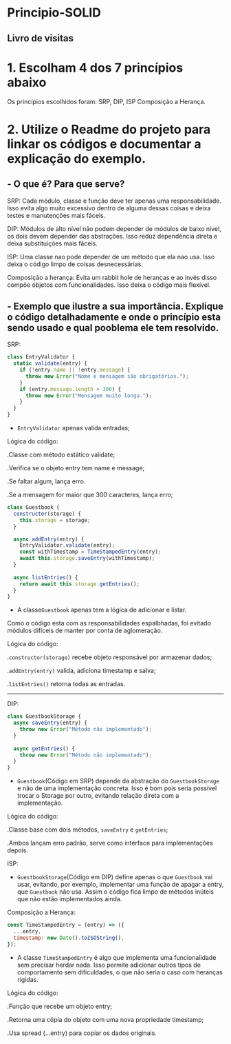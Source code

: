 # Principio-SOLID
## Livro de visitas

# 1. Escolham 4 dos 7 princípios abaixo
Os princípios escolhidos foram: SRP, DIP, ISP Composição a Herança.

# 2. Utilize o Readme do projeto para linkar os códigos e documentar a explicação do exemplo.

## - O que é? Para que serve?
SRP: Cada módulo, classe e função deve ter apenas uma responsabilidade. Isso evita algo muito excessivo dentro de alguma dessas coisas e deixa testes e manutenções mais fáceis.

DIP: Módulos de alto nível não podem depender de módulos de baixo nível, os dois devem depender das abstrações. Isso reduz dependência direta e deixa substituições mais fáceis.

ISP: Uma classe nao pode depender de um método que ela nao usa. Isso deixa o código limpo de coisas desnecessárias.

Composição a herança: Evita um rabbit hole de heranças e ao invés disso compõe objetos com funcionalidades. Isso deixa o código mais flexível.

## - Exemplo que ilustre a sua importância. Explique o código detalhadamente e onde o princípio esta sendo usado e qual pooblema ele tem resolvido.

SRP: 

```javascript
class EntryValidator {
  static validate(entry) {
    if (!entry.name || !entry.message) {
      throw new Error("Nome e mensagem são obrigatórios.");
    }
    if (entry.message.length > 300) {
      throw new Error("Mensagem muito longa.");
    }
  }
}
```
- `EntryValidator` apenas valida entradas;
  
Lógica do código:

.Classe com método estático validate;

.Verifica se o objeto entry tem name e message;

.Se faltar algum, lança erro.

.Se a mensagem for maior que 300 caracteres, lança erro;

```javascript
class Guestbook {
  constructor(storage) {
    this.storage = storage;
  }

  async addEntry(entry) {
    EntryValidator.validate(entry);
    const withTimestamp = TimeStampedEntry(entry);
    await this.storage.saveEntry(withTimestamp);
  }
  
  async listEntries() {
    return await this.storage.getEntries();
  }
}
```
- A classe`Guestbook` apenas tem a lógica de adicionar e listar.

Como o código esta com as responsabilidades espalbhadas, foi evitado módulos difíceis de manter por conta de aglomeração.

Lógica do código:

.`constructor(storage)` recebe objeto responsável por armazenar dados;

.`addEntry(entry)` valida, adiciona timestamp e salva;

.`listEntries()` retorna todas as entradas.

---

DIP:

```javascript
class GuestbookStorage {
  async saveEntry(entry) {
    throw new Error("Método não implementado");
  }
  
  async getEntries() {
    throw new Error("Método não implementado");
  }
}
```
- `Guestbook`(Código em SRP) depende da abstração do `GuestbookStorage` e não de uma implementação concreta. Isso é bom pois seria possível trocar o Storage por outro, evitando relação direta com a implementação.
  
Lógica do código:

.Classe base com dois métodos, `saveEntry` e `getEntries`;

.Ambos lançam erro padrão, serve como interface para implementações depois.

ISP:

- `GuestbookStorage`(Código em DIP) define apenas o que `Guestbook` vai usar, evitando, por exemplo, implementar uma função de apagar a entry, que `Guestbook` não usa. Assim o código fica limpo de métodos inúteis que não estão implementados ainda.

Composição a Herança:

```javascript
const TimeStampedEntry = (entry) => ({
  ...entry,
  timestamp: new Date().toISOString(),
});
```
- A classe `TimeStampedEntry` é algo que implementa uma funcionalidade sem precisar herdar nada. Isso permite adicionar outros tipos de comportamento sem dificuldades, o que não seria o caso com heranças rígidas.
  
Lógica do código:

.Função que recebe um objeto entry;

.Retorna uma cópia do objeto com uma nova propriedade timestamp;

.Usa spread (...entry) para copiar os dados originais.

